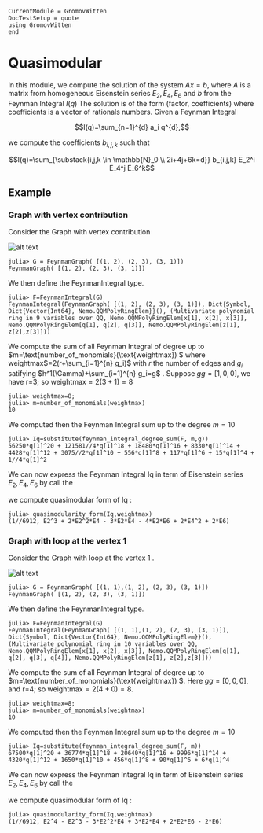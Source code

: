 ```@meta
CurrentModule = GromovWitten
DocTestSetup = quote
using GromovWitten
end
```

# Quasimodular

In this module, we compute the solution of the system $Ax=b$, where $A$ is a matrix from homogeneous Eisenstein series $E_2, E_4, E_6$ and $b$
from the Feynman Integral $I(q)$
The solution is of the form (factor, coefficients) where coefficients is a vector of rationals numbers.
Given a Feynman Integral

```math
I(q)=\sum_{n=1}^{d} a_i q^{d},
```

we compute the coefficients $b_{i,j,k}$ such that

```math
I(q)=\sum_{\substack{i,j,k \in \mathbb{N}_0 \\ 2i+4j+6k=d}} b_{i,j,k} E_2^i E_4^j E_6^k
```

## Example

### Graph with vertex contribution

Consider the Graph with vertex contribution

![alt text](img/graph_with_vertex1.png)

```jldoctest quasi
julia> G = FeynmanGraph( [(1, 2), (2, 3), (3, 1)])
FeynmanGraph( [(1, 2), (2, 3), (3, 1)])
```

We then define the FeynmanIntegral type.

```jldoctest quasi
julia> F=FeynmanIntegral(G)
FeynmanIntegral(FeynmanGraph( [(1, 2), (2, 3), (3, 1)]), Dict{Symbol, Dict{Vector{Int64}, Nemo.QQMPolyRingElem}}(), (Multivariate polynomial ring in 9 variables over QQ, Nemo.QQMPolyRingElem[x[1], x[2], x[3]], Nemo.QQMPolyRingElem[q[1], q[2], q[3]], Nemo.QQMPolyRingElem[z[1], z[2],z[3]]))
```

We compute the  sum of all Feynman Integral of degree up to $m=\text{number\_of\_monomials}(\text{weightmax}) $
where weightmax$=2(r+\sum_{i=1}^{n} g_i)$ with $r$ the number of edges and $g_i$ satifying  $h^1(\Gamma)+\sum_{i=1}^{n} g_i=g$ .
Suppose $gg=[1,0,0]$, we have r=3; so
weightmax$=2(3+1)=8$

```jldoctest quasi
julia> weightmax=8;
julia> m=number_of_monomials(weightmax)
10
```

We computed then the Feynman Integral sum up to the degree $m=10$

```jldoctest quasi
julia> Iq=substitute(feynman_integral_degree_sum(F, m,g))
56250*q[1]^20 + 121581//4*q[1]^18 + 18480*q[1]^16 + 8330*q[1]^14 + 4428*q[1]^12 + 3075//2*q[1]^10 + 556*q[1]^8 + 117*q[1]^6 + 15*q[1]^4 + 1//4*q[1]^2
```

We can now express the Feynman Integral Iq in term of Eisenstein series $E_2, E_4, E_6$ by call the

we compute  quasimodular form of Iq :

```jldoctest quasi
julia> quasimodularity_form(Iq,weightmax)
(1//6912, E2^3 + 2*E2^2*E4 - 3*E2*E4 - 4*E2*E6 + 2*E4^2 + 2*E6)
```

### Graph with loop at the vertex 1

Consider the Graph with loop at the vertex 1 .

![alt text](img/graph_loop.png)

```jldoctest quasi
julia> G = FeynmanGraph( [(1, 1),(1, 2), (2, 3), (3, 1)])
FeynmanGraph( [(1, 2), (2, 3), (3, 1)])
```

We then define the FeynmanIntegral type.

```jldoctest quasi
julia> F=FeynmanIntegral(G)
FeynmanIntegral(FeynmanGraph( [(1, 1),(1, 2), (2, 3), (3, 1)]), Dict{Symbol, Dict{Vector{Int64}, Nemo.QQMPolyRingElem}}(), (Multivariate polynomial ring in 10 variables over QQ, Nemo.QQMPolyRingElem[x[1], x[2], x[3]], Nemo.QQMPolyRingElem[q[1], q[2], q[3], q[4]], Nemo.QQMPolyRingElem[z[1], z[2],z[3]]))
```

We compute the  sum of all Feynman Integral of degree up to $m=\text{number\_of\_monomials}(\text{weightmax}) $.
Here $gg=[0,0,0]$, and r=4; so
weightmax$=2(4+0)=8$.

```jldoctest quasi
julia> weightmax=8;
julia> m=number_of_monomials(weightmax)
10
```

We computed then the Feynman Integral sum up to the degree $m=10$

```jldoctest quasi
julia> Iq=substitute(feynman_integral_degree_sum(F, m))
67500*q[1]^20 + 36774*q[1]^18 + 20640*q[1]^16 + 9996*q[1]^14 + 4320*q[1]^12 + 1650*q[1]^10 + 456*q[1]^8 + 90*q[1]^6 + 6*q[1]^4
```

We can now express the Feynman Integral Iq in term of Eisenstein series $E_2, E_4, E_6$ by call the

we compute  quasimodular form of Iq :

```jldoctest quasi
julia> quasimodularity_form(Iq,weightmax)
(1//6912, E2^4 - E2^3 - 3*E2^2*E4 + 3*E2*E4 + 2*E2*E6 - 2*E6)
```

